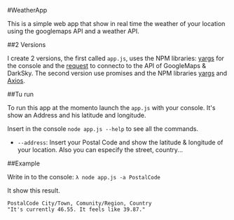 #WeatherApp

This is a simple web app that show in real time the weather of your location using the googlemaps API and a weather API. 

##2 Versions

I create 2 versions, the first called ```app.js```, uses the NPM libraries:    [yargs](https://www.npmjs.com/package/yargs) for the console and the [request](https://www.npmjs.com/package/request) to connecto to the API of GoogleMaps & DarkSky. The second version use promises and the NPM libraries [yargs](https://www.npmjs.com/package/yargs) and [Axios](https://www.npmjs.com/package/axios).

##Tu run

To run this app at the momento launch the `app.js` with your console. It's show an Address and his latitude and longitude.

Insert in the console `node app.js --help` to see all the commands.
- `--address`: Insert your Postal Code and show the latitude & longitude of your location. Also you can especify the street, country... 

##Example

Write in to the console: ```λ node app.js -a PostalCode```

It show this result.
```
PostalCode City/Town, Comunity/Region, Country
"It's currently 46.55. It feels like 39.87."
```

